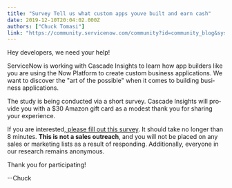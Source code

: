 ```yaml
---
title: "Survey Tell us what custom apps youve built and earn cash"
date: 2019-12-10T20:04:02.000Z
authors: ["Chuck Tomasi"]
link: "https://community.servicenow.com/community?id=community_blog&sys_id=110099cbdba9445013b5fb24399619df"
---
```

<div>
<p><span lang="EN-US">Hey developers, we need your help!</span></p>
<p><span lang="EN-US">ServiceNow is working with Cascade Insights to learn how app builders like you are using the Now Platform to create custom business applications. We want to discover the &#34;art of the possible&#34; when it comes to building business applications.</span></p>
</div>
<div>
<p><span lang="EN-US">The study is being conducted via a short survey. Cascade Insights will provide you with a $30 Amazon gift card as a modest thank you for sharing your experience.</span></p>
</div>
<div>
<p><span lang="EN-US">If you are interested,<a title="please fill out this survey" href="https://www.surveygizmo.com/s3/5193530/2bc79e2874c5" target="_blank" rel="noopener noreferrer nofollow"> please fill out this </a></span><span lang="EN-US"><a title="please fill out this survey" href="https://www.surveygizmo.com/s3/5193530/2bc79e2874c5" target="_blank" rel="noopener noreferrer nofollow">survey</a>. It should take no longer than 8 minutes. </span><span lang="EN-US"><strong>This is not a sales outreach</strong>, and you will not be placed on any sales or marketing lists as a result of responding. Additionally, everyone in our research remains anonymous. </span> </p>
</div>
<div>
<p><span lang="EN-US">Thank you for participating!</span></p>
<p><span lang="EN-US">--Chuck</span></p>
</div>